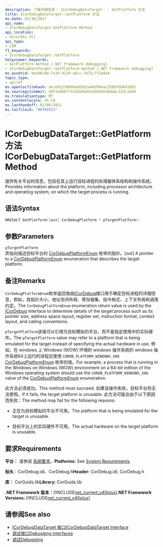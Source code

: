 ```yaml
---
description: 了解详细信息： ICorDebugDataTarget：： GetPlatform 方法
title: ICorDebugDataTarget::GetPlatform 方法
ms.date: 03/30/2017
api_name:
- ICorDebugDataTarget.GetPlatform Method
api_location:
- mscordbi.dll
api_type:
- COM
f1_keywords:
- ICorDebugDataTarget::GetPlatform
helpviewer_keywords:
- GetPlatform method [.NET Framework debugging]
- ICorDebugDataTarget::GetPlatform method [.NET Framework debugging]
ms.assetid: 9ee96c9d-7a3d-4129-a6cc-7675c7f2dda4
topic_type:
- apiref
ms.openlocfilehash: dec691238009ad69d2e48d994ac250bfb6641863
ms.sourcegitcommit: ddf7edb67715a5b9a45e3dd44536dabc153c1de0
ms.translationtype: MT
ms.contentlocale: zh-CN
ms.lasthandoff: 02/06/2021
ms.locfileid: "99764523"
---
```

# <a name="icordebugdatatargetgetplatform-method"></a><span data-ttu-id="39c9a-103">ICorDebugDataTarget::GetPlatform 方法</span><span class="sxs-lookup"><span data-stu-id="39c9a-103">ICorDebugDataTarget::GetPlatform Method</span></span>

<span data-ttu-id="39c9a-104">提供有关平台的信息，包括在其上运行目标进程的处理器体系结构和操作系统。</span><span class="sxs-lookup"><span data-stu-id="39c9a-104">Provides information about the platform, including processor architecture and operating system, on which the target process is running.</span></span>  
  
## <a name="syntax"></a><span data-ttu-id="39c9a-105">语法</span><span class="sxs-lookup"><span data-stu-id="39c9a-105">Syntax</span></span>  
  
```cpp  
HRESULT GetPlatform([out] CorDebugPlatform * pTargetPlatform);  
```  
  
## <a name="parameters"></a><span data-ttu-id="39c9a-106">参数</span><span class="sxs-lookup"><span data-stu-id="39c9a-106">Parameters</span></span>  

 `pTargetPlatform`  
 <span data-ttu-id="39c9a-107">弄指向描述目标平台的 [CorDebugPlatformEnum](cordebugplatform-enumeration.md) 枚举的指针。</span><span class="sxs-lookup"><span data-stu-id="39c9a-107">[out] A pointer to a [CorDebugPlatformEnum](cordebugplatform-enumeration.md) enumeration that describes the target platform.</span></span>  
  
## <a name="remarks"></a><span data-ttu-id="39c9a-108">备注</span><span class="sxs-lookup"><span data-stu-id="39c9a-108">Remarks</span></span>  

 <span data-ttu-id="39c9a-109">`CorDebugPlatformEnum`枚举返回值由[ICorDebug](icordebug-interface.md)接口用于确定目标进程的详细信息，例如，其指针大小、地址空间布局、寄存器集、指令格式、上下文布局和调用约定。</span><span class="sxs-lookup"><span data-stu-id="39c9a-109">The `CorDebugPlatformEnum` enumeration return value is used by the [ICorDebug](icordebug-interface.md) interface to determine details of the target process such as its pointer size, address space layout, register set, instruction format, context layout, and calling conventions.</span></span>  
  
 <span data-ttu-id="39c9a-110">`pTargetPlatform`该值可以引用为目标模拟的平台，而不是指定使用中的实际硬件。</span><span class="sxs-lookup"><span data-stu-id="39c9a-110">The `pTargetPlatform` value may refer to a platform that is being emulated for the target instead of specifying the actual hardware in use.</span></span> <span data-ttu-id="39c9a-111">例如，在 windows 上 Windows (WOW) 环境的 windows 操作系统的 windows 操作系统64上运行的进程应使用 `CORDB_PLATFORM_WINDOWS_X86` [CorDebugPlatformEnum](cordebugplatform-enumeration.md) 枚举的值。</span><span class="sxs-lookup"><span data-stu-id="39c9a-111">For example, a process that is running in the Windows on Windows (WOW) environment on a 64-bit edition of the Windows operating system should use the `CORDB_PLATFORM_WINDOWS_X86` value of the [CorDebugPlatformEnum](cordebugplatform-enumeration.md) enumeration.</span></span>  
  
 <span data-ttu-id="39c9a-112">此方法必须成功。</span><span class="sxs-lookup"><span data-stu-id="39c9a-112">This method must succeed.</span></span> <span data-ttu-id="39c9a-113">如果该操作失败，目标平台将无法使用。</span><span class="sxs-lookup"><span data-stu-id="39c9a-113">If it fails, the target platform is unusable.</span></span> <span data-ttu-id="39c9a-114">此方法可能会由于以下原因而失败：</span><span class="sxs-lookup"><span data-stu-id="39c9a-114">The method may fail for the following reasons:</span></span>  
  
- <span data-ttu-id="39c9a-115">正在为目标模拟的平台不可用。</span><span class="sxs-lookup"><span data-stu-id="39c9a-115">The platform that is being emulated for the target is unusable.</span></span>  
  
- <span data-ttu-id="39c9a-116">目标平台上的实际硬件不可用。</span><span class="sxs-lookup"><span data-stu-id="39c9a-116">The actual hardware on the target platform is unusable.</span></span>  
  
## <a name="requirements"></a><span data-ttu-id="39c9a-117">要求</span><span class="sxs-lookup"><span data-stu-id="39c9a-117">Requirements</span></span>  

 <span data-ttu-id="39c9a-118">**平台：** 请参阅 [系统要求](../../get-started/system-requirements.md)。</span><span class="sxs-lookup"><span data-stu-id="39c9a-118">**Platforms:** See [System Requirements](../../get-started/system-requirements.md).</span></span>  
  
 <span data-ttu-id="39c9a-119">**标头**：CorDebug.idl、CorDebug.h</span><span class="sxs-lookup"><span data-stu-id="39c9a-119">**Header:** CorDebug.idl, CorDebug.h</span></span>  
  
 <span data-ttu-id="39c9a-120">**库：** CorGuids.lib</span><span class="sxs-lookup"><span data-stu-id="39c9a-120">**Library:** CorGuids.lib</span></span>  
  
 <span data-ttu-id="39c9a-121">**.NET Framework 版本：**[!INCLUDE[net_current_v40plus](../../../../includes/net-current-v40plus-md.md)]</span><span class="sxs-lookup"><span data-stu-id="39c9a-121">**.NET Framework Versions:** [!INCLUDE[net_current_v40plus](../../../../includes/net-current-v40plus-md.md)]</span></span>  
  
## <a name="see-also"></a><span data-ttu-id="39c9a-122">请参阅</span><span class="sxs-lookup"><span data-stu-id="39c9a-122">See also</span></span>

- [<span data-ttu-id="39c9a-123">ICorDebugDataTarget 接口</span><span class="sxs-lookup"><span data-stu-id="39c9a-123">ICorDebugDataTarget Interface</span></span>](icordebugdatatarget-interface.md)
- [<span data-ttu-id="39c9a-124">调试接口</span><span class="sxs-lookup"><span data-stu-id="39c9a-124">Debugging Interfaces</span></span>](debugging-interfaces.md)
- [<span data-ttu-id="39c9a-125">调试</span><span class="sxs-lookup"><span data-stu-id="39c9a-125">Debugging</span></span>](index.md)

